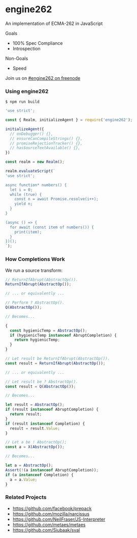 # engine262

An implementation of ECMA-262 in JavaScript

Goals
- 100% Spec Compliance
- Introspection

Non-Goals
- Speed

Join us on [#engine262 on freenode](https://webchat.freenode.net/?channels=engine262)

### Using engine262

`$ npm run build`

```js
'use strict';

const { Realm, initializeAgent } = require('engine262');

initializeAgent({
  // onDebugger() {},
  // ensureCanCompileStrings() {},
  // promiseRejectionTracker() {},
  // hasSourceTextAvailable() {},
})

const realm = new Realm();

realm.evaluateScript(`
'use strict';

async function* numbers() {
  let i = 0;
  while (true) {
    const n = await Promise.resolve(i++);
    yield n;
  }
}

(async () => {
  for await (const item of numbers()) {
    print(item);
  }
})();
`);
```

### How Completions Work

We run a source transform:

```js
// ReturnIfAbrupt(AbstractOp()).
ReturnIfAbrupt(AbstractOp());

// ... or equivalently ...

// Perform ? AbstractOp().
Q(AbstractOp());

// Becomes...

{
  const hygienicTemp = AbstractOp();
  if (hygienicTemp instanceof AbruptCompletion) {
    return hygienicTemp;
  }
}
```

```js
// Let result be ReturnIfAbrupt(AbstractOp()).
const result = ReturnIfAbrupt(AbstractOp());

// ... or equivalently ...

// Let result be ? AbstractOp().
const result = Q(AbstractOp());

// Becomes...

let result = AbstractOp();
if (result instanceof AbruptCompletion) {
  return result;
}
if (result instanceof Completion) {
  result = result.Value;
}
```

```js
// Let a be ! AbstractOp();
const a = X(AbstractOp());

// Becomes...

let a = AbstractOp();
Assert(!(a instanceof AbruptCompletion));
if (a instanceof Completion) {
  a = a.Value;
}
```

### Related Projects

- https://github.com/facebook/prepack
- https://github.com/mozilla/narcissus
- https://github.com/NeilFraser/JS-Interpreter
- https://github.com/metaes/metaes
- https://github.com/Siubaak/sval
